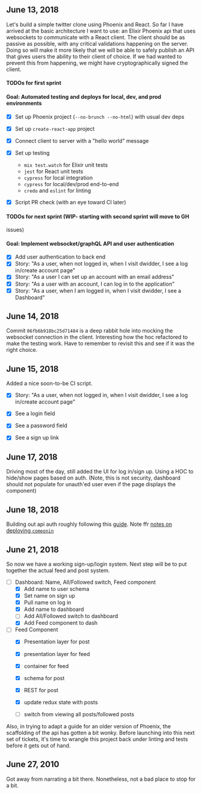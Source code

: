 ## June 13, 2018

  Let's build a simple twitter clone using Phoenix and React. So far I have
  arrived at the basic architecture I want to use: an Elixir Phoenix api that
  uses websockets to communicate with a React client. The client should be as
  passive as possible, with any critical validations happening on the server.
  Doing so will make it more likely that we will be able to safely publish an
  API that gives users the ability to their client of choice. If we had wanted
  to prevent this from happening, we might have cryptographically signed the
  client.

  #### TODOs for first sprint

  #### Goal: Automated testing and deploys for local, dev, and prod environments
  - [X] Set up Phoenix project (`--no-brunch --no-html`) with usual dev deps
  - [X] Set up `create-react-app` project
  - [X] Connect client to server with a "hello world" message
  - [X] Set up testing
    - `mix test.watch` for Elixir unit tests
    - `jest` for React unit tests
    - `cypress` for local integration
    - `cypress` for local/dev/prod end-to-end
    - `credo` and `eslint` for linting
  - [X] Script PR check (with an eye toward CI later)


  #### TODOs for next sprint (WIP- starting with second sprint will move to GH
  issues)

  #### Goal: Implement websocket/graphQL API and user authentication
  - [X] Add user authentication to back end
  - [X] Story: "As a user, when not logged in, when I visit dwidder, I see
    a log in/create account page"
  - [X] Story: "As a user I can set up an account with an email address"
  - [X] Story: "As a user with an account, I can log in to the application"
  - [X] Story: "As a user, when I am logged in, when I visit dwidder, I see
    a Dashboard"

## June 14, 2018

  Commit `06fb6b918bc25d71484` is a deep rabbit hole into mocking the websocket
  connection in the client. Interesting how the hoc refactored to make the
  testing work. Have to remember to revisit this and see if it was the right
  choice.

## June 15, 2018

  Added a nice soon-to-be CI script.

  - [X] Story: "As a user, when not logged in, when I visit dwidder, I see
    a log in/create account page"

  - [X] See a login field
  - [X] See a password field
  - [X] See a sign up link

## June 17, 2018

  Driving most of the day, still added the UI for log in/sign up. Using a HOC
  to hide/show pages based on auth. (Note, this is not security, dashboard
  should not populate for unauth'ed user even if the page displays the
  component)

## June 18, 2018

  Building out api auth roughly following this
  [guide](https://blog.codeship.com/ridiculously-fast-api-authentication-with-phoenix/).
  Note ffr [notes on deploying
  `comeonin`](https://github.com/riverrun/comeonin/wiki/Deployment)

## June 21, 2018

  So now we have a working sign-up/login system. Next step will be to put
  together the actual feed and post system.

  - [ ] Dashboard: Name, All/Followed switch, Feed component
    - [X] Add name to user schema
    - [X] Set name on sign up
    - [X] Pull name on log in
    - [X] Add name to dashboard
    - [ ] Add All/Followed switch to dashboard
    - [X] Add Feed component to dash
  - [ ] Feed Component
    - [X] Presentation layer for post
    - [X] presentation layer for feed
    - [X] container for feed
    - [X] schema for post
    - [X] REST for post
    - [X] update redux state with posts
    - [ ] switch from viewing all posts/followed posts


  Also, in trying to adapt a guide for an older version of Phoenix, the
  scaffolding of the api has gotten a bit wonky. Before launching into this
  next set of tickets, it's time to wrangle this project back under linting
  and tests before it gets out of hand.

## June 27, 2010

  Got away from narrating a bit there. Nonetheless, not a bad place to stop for
  a bit.
